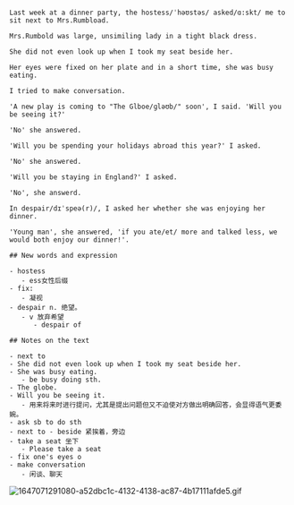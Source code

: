 ```

Last week at a dinner party, the hostess/ˈhəʊstəs/ asked/ɑ:skt/ me to sit next to Mrs.Rumbload.

Mrs.Rumbold was large, unsimiling lady in a tight black dress.

She did not even look up when I took my seat beside her.

Her eyes were fixed on her plate and in a short time, she was busy eating.

I tried to make conversation.

'A new play is coming to "The Glboe/ɡləʊb/" soon', I said. 'Will you be seeing it?'

'No' she answered.

'Will you be spending your holidays abroad this year?' I asked.

'No' she answered.

'Will you be staying in England?' I asked.

'No', she answerd.

In despair/dɪˈspeə(r)/, I asked her whether she was enjoying her dinner.

'Young man', she answered, 'if you ate/et/ more and talked less, we would both enjoy our dinner!'.

## New words and expression

- hostess
   - ess女性后缀
- fix:
   - 凝视
- despair n. 绝望。
   - v 放弃希望
      - despair of 

## Notes on the text

- next to 
- She did not even look up when I took my seat beside her.
- She was busy eating.
   - be busy doing sth.
- The globe.
- Will you be seeing it.
   - 用来将来时进行提问，尤其是提出问题但又不迫使对方做出明确回答，会显得语气更委婉。
- ask sb to do sth
- next to - beside 紧挨着，旁边
- take a seat 坐下
   - Please take a seat
- fix one's eyes o
- make conversation
   - 闲谈、聊天

```

![1647071291080-a52dbc1c-4132-4138-ac87-4b17111afde5.gif](https://cdn.nlark.com/yuque/0/2022/gif/100538/1649937464934-f1696554-dd6f-41f3-a6d5-0292e63c560e.gif#clientId=ub2258631-5880-4&crop=0&crop=0&crop=1&crop=1&from=drop&id=u21b03df5&margin=%5Bobject%20Object%5D&name=1647071291080-a52dbc1c-4132-4138-ac87-4b17111afde5.gif&originHeight=720&originWidth=720&originalType=binary&ratio=1&rotation=0&showTitle=false&size=93561&status=done&style=none&taskId=u7a8f6c63-fc6a-470c-b6e6-8f8fb1dabee&title=)
